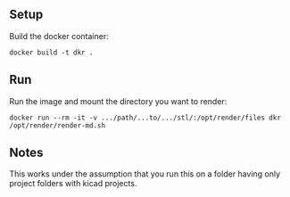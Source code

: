 ## Setup

Build the docker container:

    docker build -t dkr .

## Run

Run the image and mount the directory you want to render:

    docker run --rm -it -v .../path/...to/.../stl/:/opt/render/files dkr /opt/render/render-md.sh

## Notes

This works under the assumption that you run this on a folder having only project folders with kicad projects.
